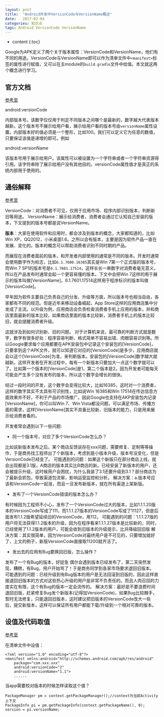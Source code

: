 ```yaml
---
layout: post
title:  "Android开发中VersionCode与VersionName概述"
date:   2017-02-04
categories: 知识点
tags: Android VersionCode VersionName
---
```


* content
{:toc}

Google为APK定义了两个关于版本属性：VersionCode和VersionName，他们有不同的用途。VersionCode与VersionName即可以作为清单文件中`<manifest>`标签的属性进行赋值，又可以在主module的`build.gradle`文件中给值。本文就这两个概念进行学习。




## 官方文档

[参考至](https://developer.android.google.cn/guide/topics/manifest/manifest-element.html)

android:versionCode

内部版本号。该数字仅仅用于判定不同版本之间哪个是最新的，数字越大代表版本越新。这个版本号不展示给用户看，展示给用户看的版本号由`versionName`属性设置。内部版本好的值必须是一个整形，比如100。我们可以定义它为任意的数值，只要保证该值是递增的即可。例如

android:versionName

该版本号用于展示给用户。该属性可以被设置为一个字符串或者一个字符串资源得引用。该字符串除了展示给用户没有其他目的。versionCode属性值才是真正的系统内部用于使用的。

## 通俗解释

[参考至](http://www.2cto.com/kf/201312/266368.html)

VersionCode：对消费者不可见，仅用于应用市场、程序内部识别版本，判断新旧等用途。
VersionName：展示给消费者，消费者会通过它认知自己安装的版本，下文提到的版本号都是说VersionName。 

**版本**：大家在使用软件和应用时，都会涉及到版本的概念，大家都知道的，比如Win XP，QQ2012，小米桌面1.6。之所以会有版本，主要是因为软件产品一直在发展、变化的。版本的概念可以帮助消费者识别不同时期的产品。 

而展现在消费者面前的版本，和开发者内部使用的通常是不同的版本。开发时通常会使用数字作为标志，比如`6.1.7600.16385`其实是Win 7第一个正式版的版本号，而Win 7 SP1的版本号是`6.1.7601.17514`，这样长长一串数字对消费者毫无意义，所以在产品发布时通常会起一个更容易懂的版本。下文中会把Win 7这样的用于展示的版本叫做[VersionName]，6.1.7601.17514这样用于程序标识的版本叫做[VersionCode]。

早年因为软件主要自己负责自己的分发、升级等方面，所以版本号也相当自由，各家都有不同的规范。但是近年来移动设备崛起，App Store这样的应用商店集中分发成了主流。以升级为例，应用商店会负责检查消费者手机上应用的版本，并和商店里面最新的版本比较，如果商店里面的版本比较新，消费者手机上的版本比较旧，就会提醒消费者升级。

这就涉及到如何识别新、旧的问题。 对于计算机来说，最可靠的判断方式就是数字，数字有很多好处：程序容易判断、格式简单不容易出错、肉眼容易识别等。所以Google要求每个应用都要在APK安装包中记录这个安装包的[VersionCode]，只要拿到这个APK文件，就可以知道它对应的[VersionCode]是多少，应用商店就会以这个[VersionCode]为准，来判断版本。安装包的[VersionCode]数字越大就越新。这样开发者在开发过程中，每有一个新版本只要加大一点这个数字就可以了。比如第一个版本的[VersionCode]是1，第二个版本是2。因为开发者可能每天可能会产生多个没有发布的版本，所以这个数字会增长的很快。

经过一段时间的开发，这个数字会变得比较大，比如16385，这时对一个消费者，这样的数字其实不太具有可识别性，比如说Win 16385和Win 17514在传达信息方面效果并不好，不利于产品的市场推广。因此Google也支持在AKP安装包内记录[VersionName]，你可以叫Win 7、Win Vista都没问题，可以满足市场、传播方面的需求，这样[VersionName]其实不具备比较新、旧版本的能力，只是用来展示给消费者看的。  

开发者常会遇到以下一些问题:

* 同一个版本号，对应了多个VersionCode怎么办？

比如说新版本发布之后，某个商店反馈说存在xxx问题，需要修复、定制等等操作，于是商务找工程师出了个新版本，考虑到是小版本升级，版本号没变化，但是VersionCode已经变了。 
可能遇到的问题：如果这个新版只在部分商店上线，就会出现都是3.1版，A商店的版本其实比B商店的新。已经安装了新版本的用户，还会被提示升级，这时候用户会困扰，为什么我装了3.1还要升级到3.1？部分商店为了最新会抓包，导致渠道包流窜，影响运营监控和分析。
解决方案：a.版本号应该和VersionCode一起涨，而且一旦发布新版本，就在所有渠道上架新版。

* 发布了一个VersionCode错误的版本怎么办？

有时候因为工程师不小心，发布了一个VersionCode过大的版本，比如1.1.1.20版本的VersionCode写成了111，而1.1.1.27版本的VersionCode写成了11127，但是后面发布1.1.2版希望延续旧的VersionCode，用112。 
可能遇到的问题：1.1.1.27版的用户将无法获得1.1.2版本的升级，因为在程序看来1.1.1.27版本是比较新的，同时，已经使用了1.1.2版本的用户，可能会收到旧版本的升级提示，比并降级回旧版
解决方案：其实很简单，因为VersionCode对最终用户是不可见的，只要增加就好了，上文的例子，新版VersionCode直接取11200就齐活了。

* 发出去的应用有Bug要换回旧版，怎么操作？

发布了一个有Bug的版本，好捉急 偶尔会遇到版本已经发布了，第二天突然发现，糟糕，有Bug，用户开始骂了！于是商务同学到各家市场要求退回旧版本。 
可能遇到的问题：已经升级到有Bug版本的用户是无法回滚到旧版的，因此这样直接退回旧版本的方式对这些热心升级的用户是非常不负责任的。而且人肉召回的力度实在有限，这个有Bug的版本一定会流传的。
解决方案：最好是不要浪费时间退回旧版，赶紧修复Bug发个新版本(记得加VersionCode)，如果Bug比较棘手，暂时无法修复，只能退回旧版本，这时建议把旧版本的VersionCode改大一些后，提交新版本，这样可以保证所有用户都能下载/升级到一个相对可靠的版本。

## 设值及代码取值

[参考至](http://www.cnblogs.com/libao/archive/2012/11/15/2771415.html)

在清单文件中设值：

	<?xml version="1.0" encoding="utf-8"?>
	<manifest xmlns:android="http://schemas.android.com/apk/res/android"
	    package="com.xxx.xxx"
	    android:versionCode="2"
	    android:versionName="1.1">
	    ......

当app需要校对版本的时候怎样读取这个值？

	PackageManager pm = context.getPackageManager();//context为当前Activity上下文 
	PackageInfo pi = pm.getPackageInfo(context.getPackageName(), 0);
	version = pi.versionName;